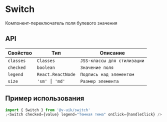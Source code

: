 # Switch

Компонент-переключатель поля булевого значения

## API

| Свойство  | Тип               | Описание                    |
| --------- | ----------------- | --------------------------- |
| `classes` | `Classes`         | `JSS-классы для стилизации` |
| `checked` | `boolean`         | `Значение поля`             |
| `legend`  | `React.ReactNode` | `Подпись над элементом`     |
| `size`    | `'sm' ⎮ 'md'`     | `Размер элемента`           |

## Пример использования

```javascript
import { Switch } from '@v-uik/switch'
;<Switch checked={value} legend="Темная тема" onClick={handleClick} />
```
